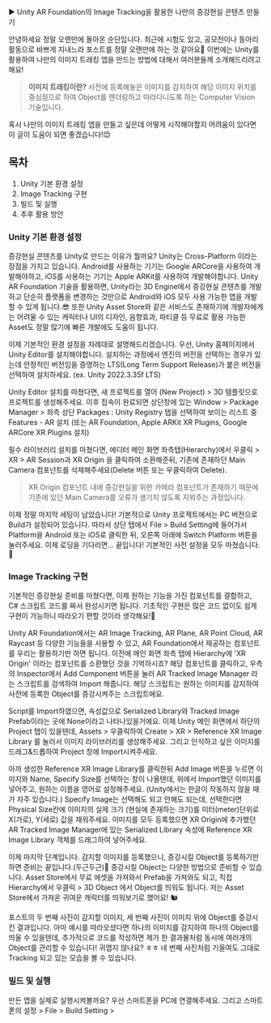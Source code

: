 ▶ Unity AR Foundation의 Image Tracking을 활용한 나만의 증강현실 콘텐츠 만들기

안녕하세요 정말 오랜만에 돌아온 순단입니다.
최근에 시험도 있고, 공모전이나 동아리 활동으로 바쁘게 지내느라 포스트를 정말 오랜만에 하는 것 같아요🥹
이번에는 Unity를 활용하여 나만의 이미지 트래킹 앱을 만드는 방법에 대해서 여러분들께 소개해드리려고 해요!

> **이미지 트래킹이란?**
> 사전에 등록해놓은 이미지를 감지하여 해당 이미지 위치를 중심점으로 하여 Object를 렌더링하고 따라다니도록 하는 Computer Vision 기술입니다.

혹시 나만의 이미지 트래킹 앱을 만들고 싶은데 어떻게 시작해야할지 어려움이 있다면 이 글이 도움이 되면 좋겠습니다!😊

## 목차
1. Unity 기본 환경 설정
2. Image Tracking 구현
3. 빌드 및 실행
4. 추후 활용 방안

### Unity 기본 환경 설정
증강현실 콘텐츠를 Unity로 만드는 이유가 뭘까요? Unity는 Cross-Platform 이라는 장점을 가지고 있습니다. Android를 사용하는 기기는 Google ARCore을 사용하여 개발해야하고, iOS를 사용하는 기기는 Apple ARKit를 사용하여 개발해야합니다.
Unity AR Foundation 기술을 활용하면, Unity라는 3D Engine에서 증강현실 콘텐츠를 개발하고 단순히 플랫폼을 변경하는 것만으로 Android와 iOS 모두 사용 가능한 앱을 개발할 수 있게 됩니다.😎
또한 Unity Asset Store와 같은 서비스도 존재하기에 개발자에게는 어려울 수 있는 캐릭터나 UI의 디자인, 음향효과, 파티클 등 무료로 활용 가능한 Asset도 정말 많기에 빠른 개발에도 도움이 됩니다.

이제 기본적인 환경 설정을 차례대로 설명해드리겠습니다.
우선, Unity 홈페이지에서 Unity Editor를 설치해야합니다. 설치하는 과정에서 엔진의 버전을 선택하는 경우가 있는데 안정적인 버전임을 증명하는 LTS(Long Term Support Release)가 붙은 버전을 선택하여 설치하세요. (ex. Unity 2022.3.35f LTS)

Unity Editor 설치를 마쳤다면, 새 프로젝트를 열어 (New Project) > 3D 템플릿으로 프로젝트를 생성해주세요. 이후 접속이 완료되면 상단창에 있는 Window > Package Manager > 좌측 상단 Packages : Unity Registry 탭을 선택하여 보이는 리스트 중 Features - AR 설치 (또는 AR Foundation, Apple ARKit XR Plugins, Google ARCore XR Plugins 설치) 

필수 라이브러리 설치를 마쳤다면, 에디터 메인 화면 좌측탭(Hierarchy)에서 우클릭 > XR > AR Session과 XR Origin 을 클릭하여 소환해준뒤, 기존에 존재하던 Main Camera 컴포넌트를 삭제해주세요(Delete 버튼 또는 우클릭하여 Delete). 
> XR Origin 컴포넌트 내에 증강현실을 위한 카메라 컴포넌트가 존재하기 때문에 기존에 있던 Main Camera를 오류가 생기지 않도록 지워주는 과정입니다.

이제 정말 마지막 세팅이 남았습니다! 기본적으로 Unity 프로젝트에서는 PC 버전으로 Build가 설정되어 있습니다. 따라서 상단 탭에서 File > Build Setting에 들어가서 Platform을 Android 또는 iOS로 클릭한 뒤, 오른쪽 아래에 Switch Platform 버튼을 눌러주세요.
이제 로딩을 기다리면... 끝입니다! 기본적인 사전 설정을 모두 마쳤습니다. 👏
### Image Tracking 구현
기본적인 증강현실 준비를 마쳤다면, 이제 원하는 기능을 가진 컴포넌트를 결합하고, C# 스크립트 코드를 짜서 완성시키면 됩니다. 기초적인 구현은 많은 코드 없이도 쉽게 구현이 가능하니 따라오기 편할 것이라 생각해요!🤭

Unity AR Foundation에서는 AR Image Tracking, AR Plane, AR Point Cloud, AR Raycast 등 다양한 기능들을 사용할 수 있고, AR Foundation에서 제공하는 컴포넌트를 우리는 활용하기만 하면 됩니다. 이전에 메인 화면 좌측 탭에 Hierarchy에 'XR Origin' 이라는 컴포넌트를 소환했던 것을 기억하시죠? 해당 컴포넌트를 클릭하고, 우측의 Inspector에서 Add Component 버튼을 눌러 AR Tracked Image Manager 라는 스크립트를 검색하여 Import 해줍니다. 해당 스크립트는 원하는 이미지를 감지하여 사전에 등록한 Object를 증강시켜주는 스크립트에요.

Script를 Import하였으면, 속성값으로 Serialized Library와 Tracked Image Prefab이라는 곳에 None이라고 나타나있을거에요. 이제 Unity 메인 화면에서 하단의 Project 탭이 있을텐데, Assets > 우클릭하여 Create > XR > Reference XR Image Library 를 눌러서 이미지 라이브러리를 생성해주세요.
그리고 인식하고 싶은 이미지를 드래그&드롭하여 Project 창에 Import시켜주세요.

아까 생성한 Reference XR Image Library를 클릭한뒤 Add Image 버튼을 누르면 이미지와 Name, Specify Size를 선택하는 창이 나올텐데, 위에서 Import했던 이미지를 넣어주고, 원하는 이름을 영어로 설정해주세요. (Unity에서는 한글이 작동하지 않을 때가 자주 있습니다.)
Specify Image는 선택해도 되고 안해도 되는데, 선택한다면 Physical Size칸에 이미지의 실제 크기 (현실에 존재하는 크기)를 미터(meter)단위로 X(가로), Y(세로) 값을 채워주세요.
이미지를 모두 등록했으면 XR Origin에 추가했던 AR Tracked Image Manager에 있는 Serialized Library 속성에 Reference XR Image Library 객체를 드래그하여 넣어주세요. 

이제 마지막 단계입니다. 감지할 이미지를 등록했으니, 증강시킬 Object를 등록하기만 하면 준비는 끝입니다.(두근두근)🥰 증강시킬 Object는 다양한 방법으로 준비할 수 있습니다. Asset Store에서 무료 에셋을 가져와서 Prefab을 가져와도 되고, 직접 Hierarchy에서 우클릭 > 3D Object 에서 Object를 띄워도 됩니다. 저는 Asset Store에서 가져온 귀여운 캐릭터를 띄워보기로 했어요! 🐿️

포스트의 두 번째 사진이 감지할 이미지, 세 번째 사진이 이미지 위에 Object를 증강시킨 결과입니다. 아마 예시를 따라오셨다면 하나의 이미지를 감지하여 하나의 Object를 띄울 수 있을텐데, 추가적으로 코드를 작성하면 제가 한 결과물처럼 동시에 여러개의 Object를 관리할 수 있습니다! 귀엽지 않나요? ㅎㅎ 네 번째 사진처럼 기울여도 그대로 Tracking 되고 있는 모습을 볼 수 있습니다.
### 빌드 및 실행
만든 앱을 실제로 실행시켜볼까요? 우선 스마트폰을 PC에 연결해주세요. 그리고 스마트폰의 설정 >  File > Build Setting > 